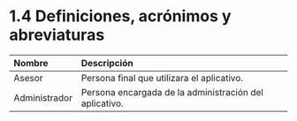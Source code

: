 # 1.4	Definiciones, acrónimos y abreviaturas

| Nombre | Descripción |
| :--- | :--- |
| Asesor | Persona final que utilizara el aplicativo. |
| Administrador | Persona encargada de la administración del aplicativo. |

